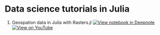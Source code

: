 # Data science tutorials in Julia

1. Geospation data in Julia with Rasters.jl [![View notebook in Deepnote](https://img.shields.io/badge/deepnote-view%20notebook-blue)](https://deepnote.com/viewer/github/xKDR/datascience-tutorials/blob/main/rasters.ipynb) [![View on YouTube](https://img.shields.io/badge/YouTube-video-critical)](https://deepnote.com/viewer/github/xKDR/datascience-tutorials/blob/main/rasters.ipynb)